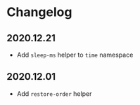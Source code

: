 # Changelog

## 2020.12.21
- Add `sleep-ms` helper to `time` namespace

## 2020.12.01
- Add `restore-order` helper
